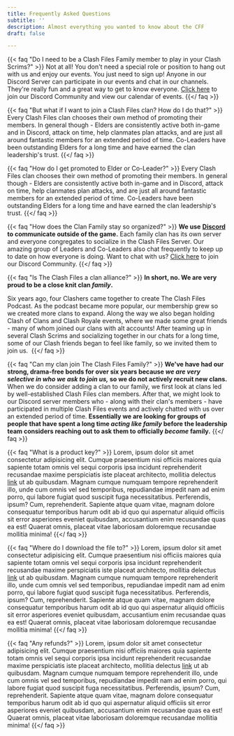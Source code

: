 ```yaml
---
title: Frequently Asked Questions
subtitle: ''
description: Almost everything you wanted to know about the CFF
draft: false

---
```

{{< faq "Do I need to be a Clash Files Family member to play in your Clash Scrims?" >}} Not at all! You don't need a special role or position to hang out with us and enjoy our events. You just need to sign up! Anyone in our Discord Server can participate in our events and chat in our channels. They're really fun and a great way to get to know everyone. [Click here](http://discord.gg/clashfiles) to join our Discord Community and view our calendar of events.  {{</ faq >}}

{{< faq "But what if I want to join a Clash Files clan? How do I do that?" >}} Every Clash Files clan chooses their own method of promoting their members. In general though - Elders are consistently active both in-game and in Discord, attack on time, help clanmates plan attacks, and are just all around fantastic members for an extended period of time. Co-Leaders have been outstanding Elders for a long time and have earned the clan leadership's trust.  {{</ faq >}}

{{< faq "How do I get promoted to Elder or Co-Leader?" >}} Every Clash Files clan chooses their own method of promoting their members. In general though - Elders are consistently active both in-game and in Discord, attack on time, help clanmates plan attacks, and are just all around fantastic members for an extended period of time. Co-Leaders have been outstanding Elders for a long time and have earned the clan leadership's trust.  {{</ faq >}}

{{< faq "How does the Clan Family stay so organized?" >}} **We use** [**Discord**](https://discordapp.com/) **to communicate outside of the game.** Each family clan has its own server and everyone congregates to socialize in the Clash Files Server. Our amazing group of Leaders and Co-Leaders also chat frequently to keep up to date on how everyone is doing. Want to chat with us? [Click here](http://discord.gg/clashfiles) to join our Discord Community.  {{</ faq >}}

{{< faq "Is The Clash Files a clan alliance?" >}} ​**In short, no. We are very proud to be a close knit clan _family_.** 

Six years ago, four Clashers came together to create The Clash Files Podcast.​​ As the podcast became more popular, our membership grew so we created more clans to expand. Along the way we also began holding Clash of Clans and Clash Royale events, where we made some great friends - many of whom joined our clans with alt accounts! After teaming up in several Clash Scrims and socializing together in our chats for a long time, some of our Clash friends began to feel like family, so we invited them to join us. ​ {{</ faq >}}

{{< faq "Can my clan join The Clash Files Family?" >}} **We've have had our strong, drama-free bonds for over six years because _we are very selective in who we ask to join us,_ so we do not actively recruit new clans.** When we do consider adding a clan to our family, we first look at clans led by well-established Clash Files clan members. After that, we might look to our Discord server members who - along with their clan's members - have participated in multiple Clash Files events and actively chatted with us over an extended period of time. **Essentially we are looking for groups of people that have spent a long time _acting like family_ before the leadership team considers reaching out to ask them to officially _become_ family.**
{{</ faq >}}

{{< faq "What is a product key?" >}}
Lorem, ipsum dolor sit amet consectetur adipisicing elit. Cumque praesentium nisi officiis maiores quia sapiente totam omnis vel sequi corporis ipsa incidunt reprehenderit recusandae maxime perspiciatis iste placeat architecto, mollitia delectus [link](https://examplesite.com) ut ab quibusdam. Magnam cumque numquam tempore reprehenderit illo, unde cum omnis vel sed temporibus, repudiandae impedit nam ad enim porro, qui labore fugiat quod suscipit fuga necessitatibus. Perferendis, ipsum? Cum, reprehenderit. Sapiente atque quam vitae, magnam dolore consequatur temporibus harum odit ab id quo qui aspernatur aliquid officiis sit error asperiores eveniet quibusdam, accusantium enim recusandae quas ea est! Quaerat omnis, placeat vitae laboriosam doloremque recusandae mollitia minima!
{{</ faq >}}

{{< faq "Where do I download the file to?" >}}
Lorem, ipsum dolor sit amet consectetur adipisicing elit. Cumque praesentium nisi officiis maiores quia sapiente totam omnis vel sequi corporis ipsa incidunt reprehenderit recusandae maxime perspiciatis iste placeat architecto, mollitia delectus [link](https://examplesite.com) ut ab quibusdam. Magnam cumque numquam tempore reprehenderit illo, unde cum omnis vel sed temporibus, repudiandae impedit nam ad enim porro, qui labore fugiat quod suscipit fuga necessitatibus. Perferendis, ipsum? Cum, reprehenderit. Sapiente atque quam vitae, magnam dolore consequatur temporibus harum odit ab id quo qui aspernatur aliquid officiis sit error asperiores eveniet quibusdam, accusantium enim recusandae quas ea est! Quaerat omnis, placeat vitae laboriosam doloremque recusandae mollitia minima!
{{</ faq >}}

{{< faq "Any refunds?" >}}
Lorem, ipsum dolor sit amet consectetur adipisicing elit. Cumque praesentium nisi officiis maiores quia sapiente totam omnis vel sequi corporis ipsa incidunt reprehenderit recusandae maxime perspiciatis iste placeat architecto, mollitia delectus [link](https://examplesite.com) ut ab quibusdam. Magnam cumque numquam tempore reprehenderit illo, unde cum omnis vel sed temporibus, repudiandae impedit nam ad enim porro, qui labore fugiat quod suscipit fuga necessitatibus. Perferendis, ipsum? Cum, reprehenderit. Sapiente atque quam vitae, magnam dolore consequatur temporibus harum odit ab id quo qui aspernatur aliquid officiis sit error asperiores eveniet quibusdam, accusantium enim recusandae quas ea est! Quaerat omnis, placeat vitae laboriosam doloremque recusandae mollitia minima!
{{</ faq >}}